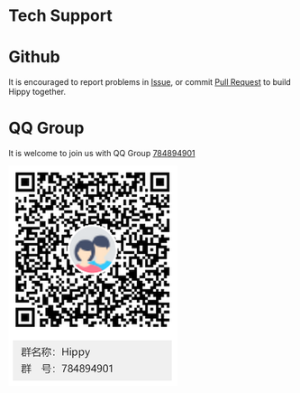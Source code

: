 # Tech Support

# Github

It is encouraged to report problems in [Issue](//github.com/Tencent/Hippy/issues),
or commit [Pull Request](//github.com/Tencent/Hippy/pulls) to build Hippy together.

# QQ Group

It is welcome to join us with QQ Group [784894901](//shang.qq.com/wpa/qunwpa?idkey=ce9cd2eb06fd6da26a1a63b70da82edd132964d22998e5154e533822f7b757cc)

[![QQ Group](../assets/img/qq-group.png)](//shang.qq.com/wpa/qunwpa?idkey=ce9cd2eb06fd6da26a1a63b70da82edd132964d22998e5154e533822f7b757cc)
